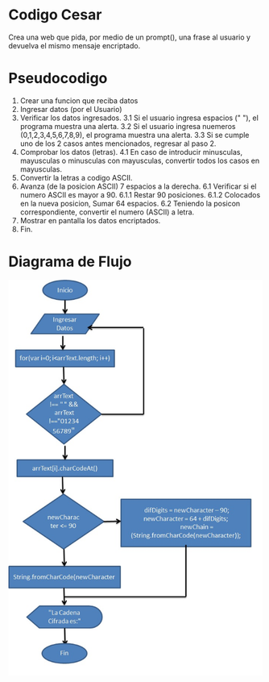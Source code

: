 # Codigo Cesar
   Crea una web que pida, por medio de un prompt(), una frase al usuario y devuelva el mismo mensaje encriptado.

# Pseudocodigo
  1. Crear una funcion que reciba datos
  2. Ingresar datos (por el Usuario)
  3. Verificar los datos ingresados.
      3.1 Si el usuario ingresa espacios (" "), el programa muestra una alerta.
      3.2 Si el usuario ingresa nuemeros (0,1,2,3,4,5,6,7,8,9), el programa muestra una alerta.
      3.3 Si se cumple uno de los 2 casos antes mencionados, regresar al paso 2.
  4. Comprobar los datos (letras).
      4.1 En caso de introducir minusculas, mayusculas o minusculas con mayusculas, convertir todos los casos en mayusculas.
  5. Convertir la letras a codigo ASCII.
  6. Avanza (de la posicion ASCII) 7 espacios a la derecha.
      6.1 Verificar si el numero ASCII es mayor a 90.
          6.1.1 Restar 90 posiciones.
          6.1.2 Colocados en la nueva posicion, Sumar 64 espacios.
      6.2 Teniendo la posicon correspondiente, convertir el numero (ASCII) a letra.
  7. Mostrar en pantalla los datos encriptados.
  8. Fin.

# Diagrama de Flujo
  ![Codigo Cesar](asstent/images/codeCesar.jpg)
